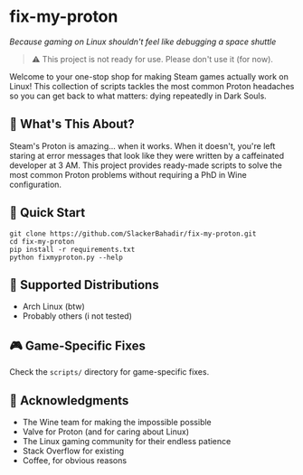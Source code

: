 # fix-my-proton 

*Because gaming on Linux shouldn't feel like debugging a space shuttle*

> ⚠️ This project is not ready for use. Please don't use it (for now).

Welcome to your one-stop shop for making Steam games actually work on Linux! This collection of scripts tackles the most common Proton headaches so you can get back to what matters: dying repeatedly in Dark Souls.

## 🤔 What's This About?
Steam's Proton is amazing... when it works. When it doesn't, you're left staring at error messages that look like they were written by a caffeinated developer at 3 AM. This project provides ready-made scripts to solve the most common Proton problems without requiring a PhD in Wine configuration.

## 🚀 Quick Start
```commandline
git clone https://github.com/SlackerBahadir/fix-my-proton.git
cd fix-my-proton
pip install -r requirements.txt
python fixmyproton.py --help
```

## 🐧 Supported Distributions
- Arch Linux (btw)
- Probably others (i not tested)

## 🎮 Game-Specific Fixes
Check the `scripts/` directory for game-specific fixes.

## 🙏 Acknowledgments

- The Wine team for making the impossible possible
- Valve for Proton (and for caring about Linux)
- The Linux gaming community for their endless patience
- Stack Overflow for existing
- Coffee, for obvious reasons